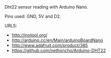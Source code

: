 Dht22 sensor reading with Arduino Nano.

Pins used: GND, 5V and D2.

URLS:
- http://inotool.org/
- http://arduino.cc/en/Main/arduinoBoardNano
- http://www.adafruit.com/product/385
- https://github.com/nethoncho/Arduino-DHT22
